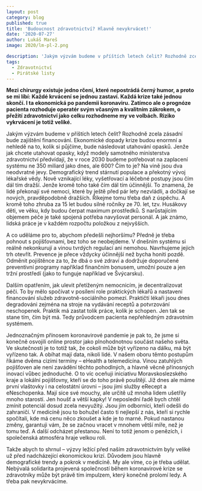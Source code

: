 ```yaml
---
layout: post
category: blog
published: true
title: 'Budoucnost zdravotnictví? Hlavně nevykrvácet!'
date: '2020-07-27'
author: Lukáš Mareš
image: 2020/lm-pl-2.png

description: 'Jakým výzvám budeme v příštích letech čelit? Rozhodně zcela zásadní bude zajištění financování. Ekonomické dopady krize budou enormní a nehledě na to, kolik si půjčíme, bude následovat utahování opasků.'
tags:
  - Zdravotnictví
  - Pirátské listy
---
```

**Mezi chirurgy existuje jedno rčení, které nepostrádá černý humor, a proto se mi líbí:
Každé krvácení se jednou zastaví. Každá krize také jednou skončí. I ta ekonomická po pandemii
koronaviru. Zatímco ale o prognóze pacienta rozhoduje operatér svým včasným a kvalitním zákrokem,
o přežití zdravotnictví jako celku rozhodneme my ve volbách. Riziko vykrvácení je totiž veliké.**

Jakým výzvám budeme v příštích letech čelit? Rozhodně zcela zásadní  bude zajištění financování. Ekonomické
dopady krize budou enormní a nehledě na to, kolik si půjčíme, bude následovat utahování opasků. Jenže jak
chcete utahovat opasky, když modely samotného ministerstva zdravotnictví předvídají, že v roce 2030 budeme
potřebovat na zaplacení systému ne 350 miliard jako dnes, ale 600? Čím to je? Na vině jsou dva neodvratné jevy.
Demografický trend stárnutí populace a překotný vývoj lékařské vědy. Nově vznikající léky, vyšetřovací a léčebné
postupy jsou čím dál tím dražší. Jenže kromě toho také čím dál tím účinnější.
To znamená, že lidé překonají své nemoci, které by ještě před pár lety nezvládli, a dočkají se nových, pravděpodobně dražších. Říkejme tomu
třeba daň z úspěchu. A kromě toho zhruba za 15 let budou silné ročníky ze 70. let, tzv. Husákovy děti, ve věku, kdy budou čerpat maximum prostředků.
S narůstajícím objemem péče je také spojená potřeba navyšovat personál. A jak známo, lidská práce je v každém rozpočtu položkou z nejvyšších.

A co uděláme pro to, abychom předešli nejhoršímu? Předně je třeba pohnout s pojišťovnami, bez toho se neobejdeme. V dnešním systému si
reálně nekonkurují a vinou tvrdých regulací ani nemohou. Navrhujeme jejich trh otevřít. Prevence je přece vždycky účinnější než bycha honiti pozdě.
Odměnit pojištěnce za to, že dbá o své zdraví a dodržuje doporučené preventivní programy například finančním bonusem, umožní pouze a jen tržní
prostředí (jako to funguje například ve Švýcarsku). 

Dalším opatřením, jak ulevit přetíženým nemocnicím, je decentralizovat
péči. To by mělo spočívat v posílení role praktických lékařů a nastavení financování služeb zdravotně-sociálního pomezí. Praktičtí lékaři jsou
dnes degradováni zejména na stroje na vydávání receptů a potvrzování neschopenek. Praktik má zastat tolik práce,
kolik je schopen. Jen tak se stane tím, čím být má. Tedy průvodcem pacienta nepřehledným zdravotním systémem. 

Jednoznačným přínosem koronavirové pandemie je pak to, že jsme si konečně osvojili online prostor jako plnohodnotnou součást našeho světa. Ve skutečnosti je to totiž tak, že cokoli
může být vyřízeno na dálku, má být vyřízeno tak. A obíhat mají data, nikoli lidé. V našem oboru těmto postupům
říkáme dvěma cizími termíny – eHealth a telemedicína. Vinou zatuhlých pojišťoven ale není zavádění těchto pohodlných,
a hlavně věcně přínosných inovací vůbec jednoduché. O to víc oceňuji iniciativu Moravskoslezského kraje a lokální pojišťovny, kteří se do
toho právě pouštějí. Již dnes ale máme první vlaštovky i na celostátní úrovni – jsou jimi služby eRecept a eNeschopenka.
Mají sice své mouchy, ale určitě už mnoha lidem ušetřily mnoho starostí. Jen houšť a větší kapky! V neposlední
řadě bych chtěl zmínit potenciál dosud zcela nevyužitý. Jsou jím odborníci, kteří odešli do zahraničí.
V medicíně jsou to bohužel často ti nejlepší z nás, kteří si rychle spočítali, kde má cenu něco zkoušet a kde je to
marné. Pokud nastanou změny, garantuji vám, že se začnou vracet v mnohem větší míře, než je tomu teď. A další odcházet
přestanou. Není to totiž jenom o penězích, i společenská atmosféra hraje velkou roli.

Takže abych to shrnul – výzvy ležící před naším zdravotnictvím byly veliké už před nadcházející ekonomickou
krizí. Důvodem jsou hlavně demografické trendy a pokrok v medicíně. My ale víme, co je třeba udělat. Nebývalá
solidarita projevená společností během koronavirové krize se zdravotníky může být právě tím impulzem, který
konečně prolomí ledy. A třeba pak nevykrvácíme.
